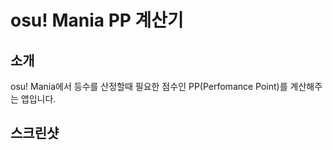 # osu! Mania PP 계산기

## 소개
osu! Mania에서 등수를 산정할때 필요한 점수인 PP(Perfomance Point)를 계산해주는 앱입니다.

## 스크린샷
